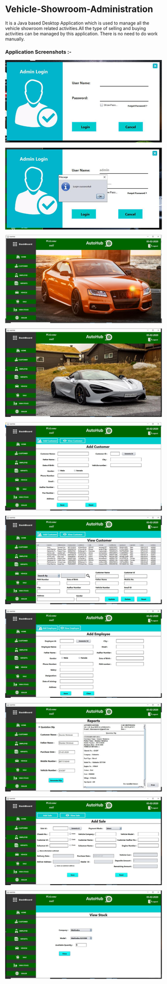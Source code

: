 # Vehicle-Showroom-Administration
It is a Java based Desktop Application which is used to manage all the vehicle showroom related activities.All the type of selling and buying activities can be managed by this application. There is no need to do work manually.

### Application Screenshots :-


![](img/1.png)


![](img/2.png)


![](img/3.png)


![](img/4.png)


![](img/5.png)


![](img/6.png)


![](img/7.png)


![](img/8.png)


![](img/9.png)


![](img/10.png)



